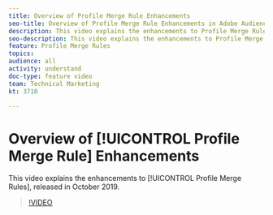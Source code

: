 ```yaml
---
title: Overview of Profile Merge Rule Enhancements
seo-title: Overview of Profile Merge Rule Enhancements in Adobe Audience Manager.
description: This video explains the enhancements to Profile Merge Rules, released in October 2019.
seo-description: This video explains the enhancements to Profile Merge Rules in Adobe Audience Manager.
feature: Profile Merge Rules
topics: 
audience: all
activity: understand
doc-type: feature video
team: Technical Marketing
kt: 3710

---
```


# Overview of [!UICONTROL Profile Merge Rule] Enhancements

This video explains the enhancements to [!UICONTROL Profile Merge Rules], released in October 2019.

>[!VIDEO](https://video.tv.adobe.com/v/28976/?quality=12)
